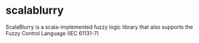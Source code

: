 # scalablurry
ScalaBlurry is a scala-implemented fuzzy logic library that also supports the Fuzzy Control Language (IEC 61131-7)
